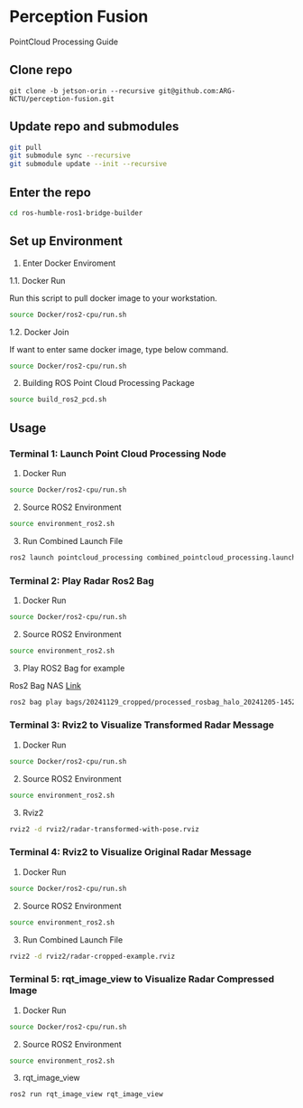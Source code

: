 # Perception Fusion

PointCloud Processing Guide

## Clone repo 

```
git clone -b jetson-orin --recursive git@github.com:ARG-NCTU/perception-fusion.git
``` 

## Update repo and submodules

```bash
git pull
git submodule sync --recursive
git submodule update --init --recursive
```

## Enter the repo

```bash
cd ros-humble-ros1-bridge-builder
```

## Set up Environment

1. Enter Docker Enviroment

1.1. Docker Run

Run this script to pull docker image to your workstation.

```bash
source Docker/ros2-cpu/run.sh
```

1.2. Docker Join

If want to enter same docker image, type below command.

```bash
source Docker/ros2-cpu/run.sh
```

2. Building ROS Point Cloud Processing Package

```bash
source build_ros2_pcd.sh
```

## Usage

### Terminal 1: Launch Point Cloud Processing Node

1. Docker Run

```bash
source Docker/ros2-cpu/run.sh
```

2. Source ROS2 Environment

```bash
source environment_ros2.sh
```

3. Run Combined Launch File

```bash
ros2 launch pointcloud_processing combined_pointcloud_processing.launch.py
```

### Terminal 2: Play Radar Ros2 Bag

1. Docker Run

```bash
source Docker/ros2-cpu/run.sh
```

2. Source ROS2 Environment

```bash
source environment_ros2.sh
```

3. Play ROS2 Bag for example

Ros2 Bag NAS [Link](http://gofile.me/773h8/rf6BFgCfG)

```bash
ros2 bag play bags/20241129_cropped/processed_rosbag_halo_20241205-145227/processed_rosbag_halo_20241205-145227_0.db3
```

### Terminal 3: Rviz2 to Visualize Transformed Radar Message

1. Docker Run

```bash
source Docker/ros2-cpu/run.sh
```

2. Source ROS2 Environment

```bash
source environment_ros2.sh
```

3. Rviz2

```bash
rviz2 -d rviz2/radar-transformed-with-pose.rviz 
```

### Terminal 4: Rviz2 to Visualize Original Radar Message

1. Docker Run

```bash
source Docker/ros2-cpu/run.sh
```

2. Source ROS2 Environment

```bash
source environment_ros2.sh
```

3. Run Combined Launch File

```bash
rviz2 -d rviz2/radar-cropped-example.rviz 
```

### Terminal 5: rqt_image_view to Visualize Radar Compressed Image

1. Docker Run

```bash
source Docker/ros2-cpu/run.sh
```

2. Source ROS2 Environment

```bash
source environment_ros2.sh
```

3. rqt_image_view

```bash
ros2 run rqt_image_view rqt_image_view
```